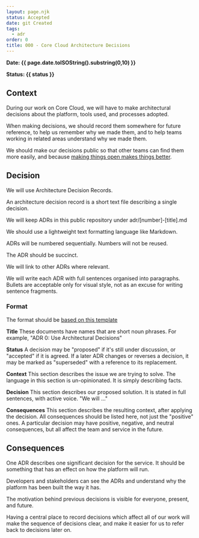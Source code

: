 ```yaml
---
layout: page.njk
status: Accepted
date: git Created
tags:
  - adr
order: 0
title: 000 - Core Cloud Architecture Decisions
---
```


**Date: {{ page.date.toISOString().substring(0,10) }}**

**Status: {{ status }}**

## Context

During our work on Core Cloud, we will have to make architectural
decisions about the platform, tools used, and processes adopted.

When making decisions, we should record them somewhere for future reference, to
help us remember why we made them, and to help teams working in related areas
understand why we made them.

We should make our decisions public so that other teams can find them more
easily, and because [making things open makes things better](https://www.gov.uk/guidance/government-design-principles#make-things-open-it-makes-things-better).

## Decision

We will use Architecture Decision Records.

An architecture decision record is a short text file describing a single
decision.

We will keep ADRs in this public repository under adr/[number]-[title].md

We should use a lightweight text formatting language like Markdown.

ADRs will be numbered sequentially. Numbers will not be reused.

The ADR should be succinct.

We will link to other ADRs where relevant.

We will write each ADR with full sentences organised into paragraphs. Bullets are
acceptable only for visual style, not as an excuse for writing sentence fragments.

### Format
The format should be [based on this template](https://github.com/joelparkerhenderson/architecture-decision-record/blob/efd9a6d49422130dfa5fe03f37b3abebab7f938f/locales/en/templates/decision-record-template-by-michael-nygard/index.md)

**Title** These documents have names that are short noun phrases. For example,
"ADR 0: Use Architectural Decisions"

**Status** A decision may be "proposed" if it's still under discussion, or
"accepted" if it is agreed. If a later ADR changes or reverses a decision, it
may be marked as "superseded" with a reference to its replacement.

**Context** This section describes the issue we are trying to solve.
The language in this section is un-opinionated. It is simply describing facts.

**Decision** This section describes our proposed solution. It is stated
in full sentences, with active voice. "We will ..."

**Consequences** This section describes the resulting context, after applying
the decision. All consequences should be listed here, not just the "positive"
ones. A particular decision may have positive, negative, and neutral
consequences, but all affect the team and service in the future.

## Consequences

One ADR describes one significant decision for the service. It should be
something that has an effect on how the platform will run.

Developers and stakeholders can see the ADRs and understand why the platform has been built the way it has.

The motivation behind previous decisions is visible for everyone, present, and future.

Having a central place to record decisions which affect all of our work will
make the sequence of decisions clear, and make it easier for us to refer back to
decisions later on.
